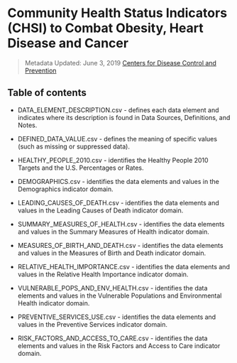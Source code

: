 # Community Health Status Indicators (CHSI) to Combat Obesity, Heart Disease and Cancer
> Metadata Updated: June 3, 2019
> [Centers for Disease Control and Prevention](https://catalog.data.gov/dataset/community-health-status-indicators-chsi-to-combat-obesity-heart-disease-and-cancer)
## Table of contents

- DATA_ELEMENT_DESCRIPTION.csv - defines each data element and indicates where its description is found in Data Sources, Definitions, and Notes.

- DEFINED_DATA_VALUE.csv - defines the meaning of specific values (such as missing or suppressed data).  

- HEALTHY_PEOPLE_2010.csv - identifies the Healthy People 2010 Targets and the U.S. Percentages or Rates.

- DEMOGRAPHICS.csv - identifies the data elements and values in the Demographics indicator domain.

- LEADING_CAUSES_OF_DEATH.csv - identifies the data elements and values in the Leading Causes of Death indicator domain.

- SUMMARY_MEASURES_OF_HEALTH.csv - identifies the data elements and values in the Summary Measures of Health indicator domain.

- MEASURES_OF_BIRTH_AND_DEATH.csv - identifies the data elements and values in the Measures of Birth and Death indicator domain.

- RELATIVE_HEALTH_IMPORTANCE.csv - identifies the data elements and values in the Relative Health Importance indicator domain.

- VULNERABLE_POPS_AND_ENV_HEALTH.csv - identifies the data elements and values in the Vulnerable Populations and Environmental Health indicator domain.

- PREVENTIVE_SERVICES_USE.csv - identifies the data elements and values in the Preventive Services indicator domain.

- RISK_FACTORS_AND_ACCESS_TO_CARE.csv - identifies the data elements and values in the Risk Factors and Access to Care indicator domain.
